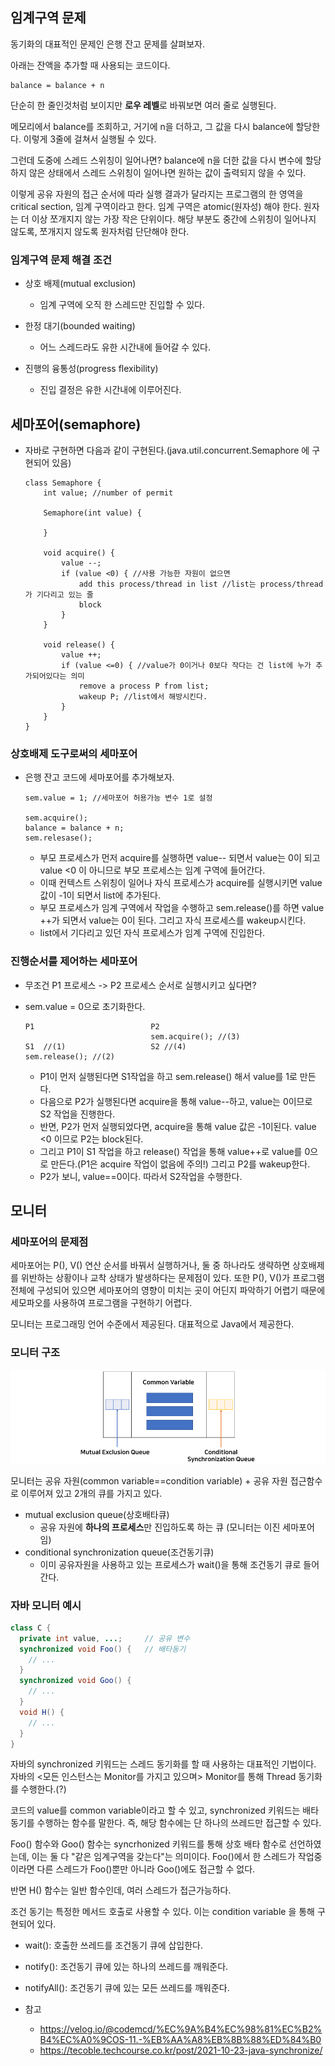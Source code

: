 ## 임계구역 문제

동기화의 대표적인 문제인 은행 잔고 문제를 살펴보자.

아래는 잔액을 추가할 때 사용되는 코드이다.

```
balance = balance + n
``` 

단순히 한 줄인것처럼 보이지만 **로우 레벨**로 바꿔보면 여러 줄로 실행된다.

메모리에서 balance를 조회하고, 거기에 n을 더하고, 그 값을 다시 balance에 할당한다. 이렇게 3줄에 걸쳐서 실행될 수 있다. 

그런데 도중에 스레드 스위칭이 일어나면? balance에 n을 더한 값을 다시 변수에 할당하지 않은 상태에서 스레드 스위칭이 일어나면 원하는 값이 출력되지 않을 수 있다.

이렇게 공유 자원의 접근 순서에 따라 실행 결과가 달라지는 프로그램의 한 영역을 critical section, 임계 구역이라고 한다. 임계 구역은 atomic(원자성) 해야 한다. 원자는 더 이상 쪼개지지 않는 가장 작은 단위이다. 해당 부분도 중간에 스위칭이 일어나지 않도록, 쪼개지지 않도록 원자처럼 단단해야 한다.

### 임계구역 문제 해결 조건

- 상호 배제(mutual exclusion)
    - 임계 구역에 오직 한 스레드만 진입할 수 있다.

- 한정 대기(bounded waiting)
    - 어느 스레드라도 유한 시간내에 들어갈 수 있다.

- 진행의 융통성(progress flexibility)
    - 진입 결정은 유한 시간내에 이루어진다.

## 세마포어(semaphore)

- 자바로 구현하면 다음과 같이 구현된다.(java.util.concurrent.Semaphore 에 구현되어 있음)
    ```
    class Semaphore {
        int value; //number of permit

        Semaphore(int value) {

        }

        void acquire() {
            value --;
            if (value <0) { //사용 가능한 자원이 없으면
                add this process/thread in list //list는 process/thread가 기다리고 있는 줄
                block
            }
        }

        void release() {
            value ++;
            if (value <=0) { //value가 0이거나 0보다 작다는 건 list에 누가 추가되어있다는 의미
                remove a process P from list;
                wakeup P; //list에서 해방시킨다.
            }
        }
    }
    ```

### 상호배제 도구로써의 세마포어

- 은행 잔고 코드에 세마포어를 추가해보자.
    ```
    sem.value = 1; //세마포어 허용가능 변수 1로 설정

    sem.acquire();
    balance = balance + n;
    sem.relesase();
    ```
    - 부모 프로세스가 먼저 acquire를 실행하면 value-- 되면서 value는 0이 되고 value <0 이 아니므로 부모 프로세스는 임계 구역에 들어간다.
    - 이때 컨텍스트 스위칭이 일어나 자식 프로세스가 acquire를 실행시키면 value 값이 -1이 되면서 list에 추가된다.
    - 부모 프로세스가 임계 구역에서 작업을 수행하고 sem.release()를 하면 value ++가 되면서 value는 0이 된다. 그리고 자식 프로세스를 wakeup시킨다.
    - list에서 기다리고 있던 자식 프로세스가 임계 구역에 진입한다.

### 진행순서를 제어하는 세마포어

- 무조건 P1 프로세스 -> P2 프로세스 순서로 실행시키고 싶다면?

- sem.value = 0으로 초기화한다.
    ```
    P1                          P2
                                sem.acquire(); //(3)
    S1  //(1)                   S2 //(4)
    sem.release(); //(2)              
    ```
    - P1이 먼저 실행된다면 S1작업을 하고 sem.release() 해서 value를 1로 만든다.
    - 다음으로 P2가 실행된다면 acquire을 통해 value--하고, value는 0이므로 S2 작업을 진행한다.
    - 반면, P2가 먼저 실행되었다면, acquire을 통해 value 값은 -1이된다. value <0 이므로 P2는 block된다.
    - 그리고 P1이 S1 작업을 하고 release() 작업을 통해 value++로 value를 0으로 만든다.(P1은 acquire 작업이 없음에 주의!) 그리고 P2를 wakeup한다.
    - P2가 보니, value==0이다. 따라서 S2작업을 수행한다.

## 모니터

### 세마포어의 문제점

세마포어는 P(), V() 연산 순서를 바꿔서 실행하거나, 둘 중 하나라도 생략하면 상호배제를 위반하는 상황이나 교착 상태가 발생하다는 문제점이 있다. 또한 P(), V()가 프로그램 전체에 구성되어 있으면 세마포어의 영향이 미치는 곳이 어딘지 파악하기 어렵기 때문에 세모파오를 사용하여 프로그램을 구현하기 어렵다.

모니터는 프로그래밍 언어 수준에서 제공된다. 대표적으로 Java에서 제공한다.

### 모니터 구조

![Alt text](image.png)

모니터는 공유 자원(common variable==condition variable) + 공유 자원 접근함수로 이루어져 있고 2개의 큐를 가지고 있다.

- mutual exclusion queue(상호배타큐)
    - 공유 자원에 **하나의 프로세스**만 진입하도록 하는 큐 (모니터는 이진 세마포어임)
- conditional synchronization queue(조건동기큐)
    - 이미 공유자원을 사용하고 있는 프로세스가 wait()을 통해 조건동기 큐로 들어간다.

### 자바 모니터 예시

```java
class C {
  private int value, ...;     // 공유 변수
  synchronized void Foo() {   // 배타동기
    // ...
  }
  synchronized void Goo() {
    // ...
  }
  void H() {
    // ...
  }
}

```
자바의 synchronized 키워드는 스레드 동기화를 할 때 사용하는 대표적인 기법이다. 자바의 <모든 인스턴스는 Monitor를 가지고 있으며> Monitor를 통해 Thread 동기화를 수행한다.(?)

코드의 value를 common variable이라고 할 수 있고, synchronized 키워드는 배타동기를 수행하는 함수를 말한다. 즉, 해당 함수에는 단 하나의 쓰레드만 접근할 수 있다.

Foo() 함수와 Goo() 함수는 syncrhonized 키워드를 통해 상호 배타 함수로 선언하였는데, 이는 둘 다 "같은 임계구역을 갖는다"는 의미이다. Foo()에서 한 스레드가 작업중이라면 다른 스레드가 Foo()뿐만 아니라 Goo()에도 접근할 수 없다.

반면 H() 함수는 일반 함수인데, 여러 스레드가 접근가능하다.

조건 동기는 특정한 메서드 호출로 사용할 수 있다. 이는 condition variable 을 통해 구현되어 있다.

- wait(): 호출한 쓰레드를 조건동기 큐에 삽입한다.
- notify(): 조건동기 큐에 있는 하나의 쓰레드를 깨워준다.
- notifyAll(): 조건동기 큐에 있는 모든 쓰레드를 깨워준다.

- 참고
  - https://velog.io/@codemcd/%EC%9A%B4%EC%98%81%EC%B2%B4%EC%A0%9COS-11.-%EB%AA%A8%EB%8B%88%ED%84%B0  
  - https://tecoble.techcourse.co.kr/post/2021-10-23-java-synchronize/
